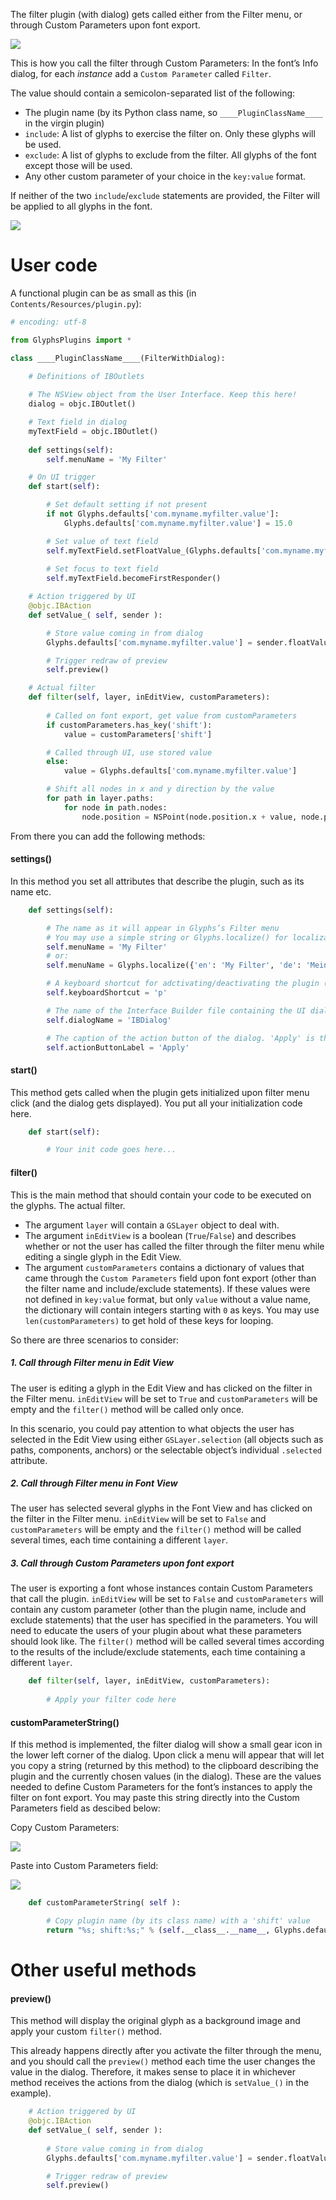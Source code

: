The filter plugin (with dialog) gets called either from the Filter menu, or through Custom Parameters upon font export.

![](../_Readme_Images/filterwithdialog.png)

This is how you call the filter through Custom Parameters:
In the font’s Info dialog, for each *instance* add a `Custom Parameter` called `Filter`. 

The value should contain a semicolon-separated list of the following:
- The plugin name (by its Python class name, so `____PluginClassName____` in the virgin plugin)
- `include`: A list of glyphs to exercise the filter on. Only these glyphs will be used.
- `exclude`: A list of glyphs to exclude from the filter. All glyphs of the font except those will be used.
- Any other custom parameter of your choice in the `key:value` format.

If neither of the two `include`/`exclude` statements are provided, the Filter will be applied to all glyphs in the font.

![](../_Readme_Images/filterwithoutdialogcustomparameter.png)


# User code

A functional plugin can be as small as this (in `Contents/Resources/plugin.py`):

```python
# encoding: utf-8

from GlyphsPlugins import *

class ____PluginClassName____(FilterWithDialog):

	# Definitions of IBOutlets
	
	# The NSView object from the User Interface. Keep this here!
	dialog = objc.IBOutlet()

	# Text field in dialog
	myTextField = objc.IBOutlet()
	
	def settings(self):
		self.menuName = 'My Filter'

	# On UI trigger
	def start(self):

		# Set default setting if not present
		if not Glyphs.defaults['com.myname.myfilter.value']:
			Glyphs.defaults['com.myname.myfilter.value'] = 15.0

		# Set value of text field
		self.myTextField.setFloatValue_(Glyphs.defaults['com.myname.myfilter.value'])
		
		# Set focus to text field
		self.myTextField.becomeFirstResponder()

	# Action triggered by UI
	@objc.IBAction
	def setValue_( self, sender ):

		# Store value coming in from dialog
		Glyphs.defaults['com.myname.myfilter.value'] = sender.floatValue()

		# Trigger redraw of preview
		self.preview()

	# Actual filter
	def filter(self, layer, inEditView, customParameters):
		
		# Called on font export, get value from customParameters
		if customParameters.has_key('shift'):
			value = customParameters['shift']

		# Called through UI, use stored value
		else:
			value = Glyphs.defaults['com.myname.myfilter.value']

		# Shift all nodes in x and y direction by the value
		for path in layer.paths:
			for node in path.nodes:
				node.position = NSPoint(node.position.x + value, node.position.y + value)
```


From there you can add the following methods:

#### settings()

In this method you set all attributes that describe the plugin, such as its name etc.


```python
	def settings(self):

		# The name as it will appear in Glyphs’s Filter menu
		# You may use a simple string or Glyphs.localize() for localizations (see http://docu.glyphsapp.com#localize)
		self.menuName = 'My Filter'
		# or:
		self.menuName = Glyphs.localize({'en': 'My Filter', 'de': 'Mein Filter'})

		# A keyboard shortcut for adctivating/deactivating the plugin (together with Command+Shift)
		self.keyboardShortcut = 'p'

		# The name of the Interface Builder file containing the UI dialog, without file extension
		self.dialogName = 'IBDialog'

		# The caption of the action button of the dialog. 'Apply' is the default.
		self.actionButtonLabel = 'Apply'

```

#### start()

This method gets called when the plugin gets initialized upon filter menu click (and the dialog gets displayed).
You put all your initialization code here.

```python
	def start(self):

		# Your init code goes here...
```

#### filter()

This is the main method that should contain your code to be executed on the glyphs. The actual filter.

- The argument `layer` will contain a `GSLayer` object to deal with.
- The argument `inEditView` is a boolean (`True`/`False`) and describes whether or not the user has called the filter through the filter menu while editing a single glyph in the Edit View.
- The argument `customParameters` contains a dictionary of values that came through the `Custom Parameters` field upon font export (other than the filter name and include/exclude statements). If these values were not defined in `key:value` format, but only `value` without a value name, the dictionary will contain integers starting with `0` as keys. You may use `len(customParameters)` to get hold of these keys for looping.

So there are three scenarios to consider:

##### 1. Call through Filter menu in Edit View

The user is editing a glyph in the Edit View and has clicked on the filter in the Filter menu.
`inEditView` will be set to `True` and `customParameters` will be empty and the `filter()` method will be called only once.

In this scenario, you could pay attention to what objects the user has selected in the Edit View using either `GSLayer.selection` (all objects such as paths, components, anchors) or the selectable object’s individual `.selected` attribute.

##### 2. Call through Filter menu in Font View

The user has selected several glyphs in the Font View and has clicked on the filter in the Filter menu.
`inEditView` will be set to `False` and `customParameters` will be empty and the `filter()` method will be called several times, each time containing a different `layer`.

##### 3. Call through Custom Parameters upon font export

The user is exporting a font whose instances contain Custom Parameters that call the plugin.
`inEditView` will be set to `False` and `customParameters` will contain any custom parameter (other than the plugin name, include and exclude statements) that the user has specified in the parameters. You will need to educate the users of your plugin about what these parameters should look like. The `filter()` method will be called several times according to the results of the include/exclude statements, each time containing a different `layer`.

```python
	def filter(self, layer, inEditView, customParameters):
		
		# Apply your filter code here
```

#### customParameterString()

If this method is implemented, the filter dialog will show a small gear icon in the lower left corner of the dialog. Upon click a menu will appear that will let you copy a string (returned by this method) to the clipboard describing the plugin and the currently chosen values (in the dialog). These are the values needed to define Custom Parameters for the font’s instances to apply the filter on font export. You may paste this string directly into the Custom Parameters field as descibed below:

Copy Custom Parameters:

![](../_Readme_Images/filterwithdialog_copycustomparameters.png)

Paste into Custom Parameters field:

![](../_Readme_Images/filterwithdialog_pastecustomparameters.png)

```python
	def customParameterString( self ):

		# Copy plugin name (by its class name) with a 'shift' value
		return "%s; shift:%s;" % (self.__class__.__name__, Glyphs.defaults['com.myname.myfilter.value'] )
```

# Other useful methods

#### preview()

This method will display the original glyph as a background image and apply your custom `filter()` method.

This already happens directly after you activate the filter through the menu, and you should call the `preview()` method each time the user changes the value in the dialog. Therefore, it makes sense to place it in whichever method receives the actions from the dialog (which is `setValue_()` in the example).

```python
	# Action triggered by UI
	@objc.IBAction
	def setValue_( self, sender ):
		
		# Store value coming in from dialog
		Glyphs.defaults['com.myname.myfilter.value'] = sender.floatValue()

		# Trigger redraw of preview
		self.preview()
```

